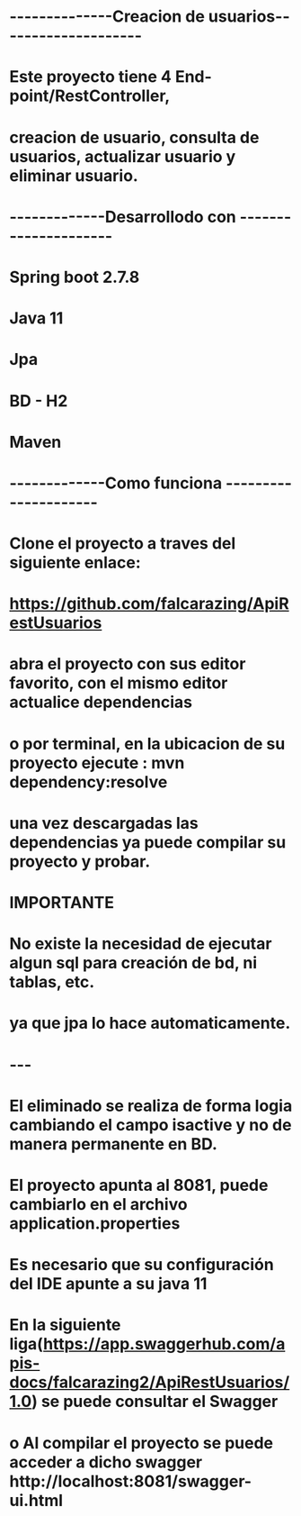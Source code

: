 
# --------------Creacion de usuarios--------------------

# Este proyecto tiene 4 End-point/RestController, 
# creacion de usuario, consulta de usuarios, actualizar usuario y eliminar usuario.
# 
# -------------Desarrollodo con ---------------------
# Spring boot 2.7.8
# Java 11
# Jpa
# BD - H2
# Maven

# -------------Como funciona ---------------------
# Clone el proyecto a traves del siguiente enlace: 
# https://github.com/falcarazing/ApiRestUsuarios
# abra el proyecto con sus editor favorito, con el mismo editor actualice dependencias
# o por terminal, en la ubicacion de su proyecto ejecute : mvn dependency:resolve
# una vez descargadas las dependencias ya puede compilar su proyecto y probar.


# IMPORTANTE
# No existe la necesidad de ejecutar algun sql para creación de bd, ni tablas, etc. 
# ya que jpa lo hace automaticamente.
# ---
# El eliminado se realiza de forma logia cambiando el campo isactive y no de manera permanente en BD.
# El proyecto apunta al 8081, puede cambiarlo en el archivo  application.properties
# Es necesario que su configuración del IDE apunte a su java 11
# En la siguiente liga(https://app.swaggerhub.com/apis-docs/falcarazing2/ApiRestUsuarios/1.0) se puede consultar el Swagger
# o Al compilar el proyecto se puede acceder a dicho swagger http://localhost:8081/swagger-ui.html

